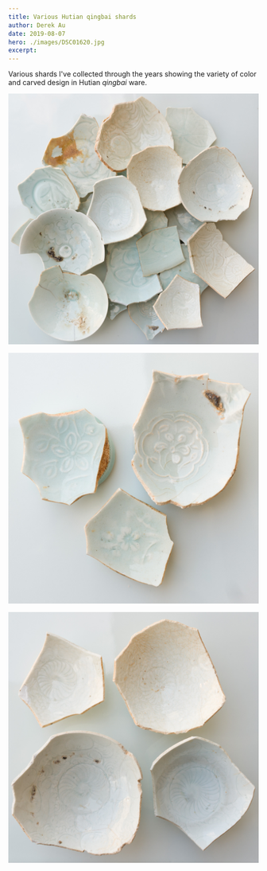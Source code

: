 ```yaml
---
title: Various Hutian qingbai shards
author: Derek Au
date: 2019-08-07
hero: ./images/DSC01620.jpg
excerpt: 
---
```


Various shards I've collected through the years showing the variety of color and carved design in Hutian _qingbai_ ware.

![](./images/DSC01620.jpg)

![](./images/DSC01597.jpg)

![](./images/DSC01601.jpg)

